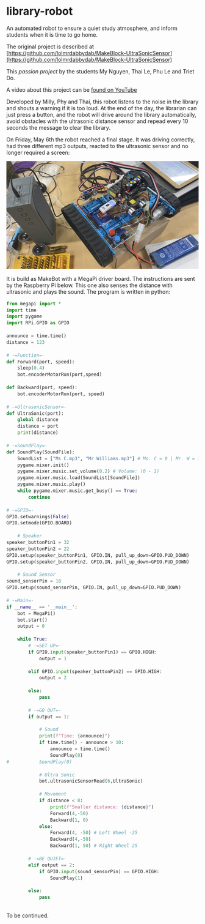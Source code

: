 # library-robot
An automated robot to ensure a quiet study atmosphere, and inform students when it is time to go home.

The original project is described at [https://github.com/lolmrdabbydab/MakeBlock-UltraSonicSensor](https://github.com/lolmrdabbydab/MakeBlock-UltraSonicSensor)

This _passion project_ by the students My Nguyen, Thai Le, Phu Le and Triet Do.

A video about this project can be [found on YouTube](https://youtu.be/Inp2bbtwn5M)

Developed by Milly, Phy and Thai, this robot listens to the noise in the library and shouts a warning if it is too loud. At the end of the day, the librarian can just press a button, and the robot will drive around the library automatically, avoid obstacles with the ultrasonic distance sensor and repead every 10 seconds the message to clear the library.

On Friday, May 6th the robot reached a final stage. It was driving correctly, had three different mp3 outputs, reacted to the ultrasonic sensor and no longer required a screen:

![Robot prototype](docs/2022-05-06_robot.png)

It is build as MakeBot with a MegaPi driver board. The instructions are sent by the Raspberry Pi below. This one also senses the distance with ultrasonic and plays the sound. The program is written in python:

``` py
from megapi import *
import time
import pygame
import RPi.GPIO as GPIO

announce = time.time()
distance = 123

# -=Function=-
def Forward(port, speed):
	sleep(0.4)
	bot.encoderMotorRun(port,speed)

def Backward(port, speed):
	bot.encoderMotorRun(port, speed)

# -=UltrasonicSensor=-
def UltraSonic(port):
	global distance
	distance = port
	print(distance)

# -=SoundPlay=-
def SoundPlay(SoundFile):
	SoundList = ["Ms C.mp3", "Mr Williams.mp3"] # Ms. C = 0 | Mr. W = 1
	pygame.mixer.init()
	pygame.mixer.music.set_volume(0.2) # Volume: (0 - 1)
	pygame.mixer.music.load(SoundList[SoundFile])
	pygame.mixer.music.play()
	while pygame.mixer.music.get_busy() == True:
		continue

# -=GPIO=-
GPIO.setwarnings(False)
GPIO.setmode(GPIO.BOARD)

	# Speaker
speaker_buttonPin1 = 32
speaker_buttonPin2 = 22
GPIO.setup(speaker_buttonPin1, GPIO.IN, pull_up_down=GPIO.PUD_DOWN)
GPIO.setup(speaker_buttonPin2, GPIO.IN, pull_up_down=GPIO.PUD_DOWN)

    # Sound Sensor
sound_sensorPin = 18
GPIO.setup(sound_sensorPin, GPIO.IN, pull_up_down=GPIO.PUD_DOWN)

# -=Main=-
if __name__ == '__main__':
	bot = MegaPi()
	bot.start()
	output = 0

	while True:
		# -=SET UP=-
		if GPIO.input(speaker_buttonPin1) == GPIO.HIGH:
			output = 1
		
		elif GPIO.input(speaker_buttonPin2) == GPIO.HIGH:
			output = 2
		
		else:
			pass

		# -=GO OUT=-
		if output == 1:
			
			# Sound
			print(f"Time: {announce}")
			if time.time() - announce > 10:
				announce = time.time()
				SoundPlay(0)
#			SoundPlay(0)
				
			# Ultra Sonic
			bot.ultrasonicSensorRead(6,UltraSonic)
			
			# Movement
			if distance < 8:
				print(f"Smaller distance: {distance}")
				Forward(4,-50)
				Backward(1, 0)
			else:
				Forward(4, -50) # Left Wheel -25
                Backward(4,-50)
				Backward(1, 50) # Right Wheel 25

		# -=BE QUIET=-
		elif output == 2:
			if GPIO.input(sound_sensorPin) == GPIO.HIGH:
				SoundPlay(1)
		
		else:
			pass
	

```

To be continued.
